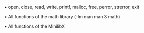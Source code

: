 <!-- Allowed functions : ----->
• open, close, read, write,
  printf, malloc, free, perror, 
  strerror, exit

• All functions of the math
  library (-lm man man 3 math)

• All functions of the MinilibX
<!---------------------------->